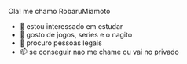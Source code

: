 Ola! me chamo RobaruMiamoto
- 👀 estou interessado em estudar
- 🌱 gosto de jogos, series e o nagito 
- 💞️ procuro pessoas legais 
- 📫 se conseguir nao me chame ou vai no privado

<!---
RobaruMiamoto/RobaruMiamoto is a ✨ special ✨ repository because its `README.md` (this file) appears on your GitHub profile.
You can click the Preview link to take a look at your changes.
--->
